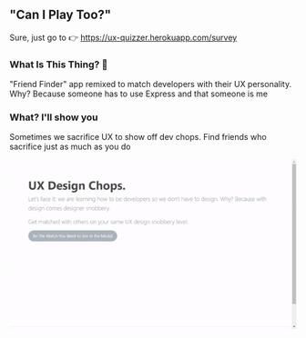 ## "Can I Play Too?"
Sure, just go to 👉 https://ux-quizzer.herokuapp.com/survey

### What Is This Thing? 🤷‍

"Friend Finder" app remixed to match developers with their UX personality. Why? Because someone has to use Express and that someone is me

### What? I'll show you

Sometimes we sacrifice UX to show off dev chops. Find friends who sacrifice just as much as you do

![demo](https://github.com/krosenk729/Express-UX-Matcher/blob/master/src/public/assets/demo.gif)